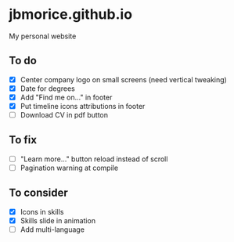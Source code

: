 # jbmorice.github.io
My personal website

## To do
- [x] Center company logo on small screens (need vertical tweaking)
- [x] Date for degrees
- [x] Add "Find me on..." in footer
- [x] Put timeline icons attributions in footer
- [ ] Download CV in pdf button

## To fix
- [ ] "Learn more..." button reload instead of scroll
- [ ] Pagination warning at compile

## To consider
- [x] Icons in skills
- [x] Skills slide in animation
- [ ] Add multi-language
